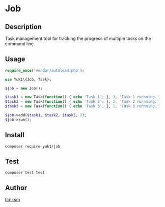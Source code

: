 Job
====

## Description

Task management tool for tracking the progress of multiple tasks on the command line.

## Usage

```php
require_once('vendor/autoload.php');

use YuK1\{Job, Task};

$job = new Job();

$task1 = new Task(function() { echo 'Task 1'; }, 3, 'Task 1 runnning.');
$task2 = new Task(function() { echo 'Task 2'; }, 2, 'Task 2 runnning.');
$task3 = new Task(function() { echo 'Task 3'; }, 1, 'Task 3 runnning.');

$job->add($task1, $task2, $task3, 3);
$job->run();

```

## Install

`composer require yuk1/job`

## Test

`composer test test`

## Author

[tcnksm](https://github.com/yuk1game)